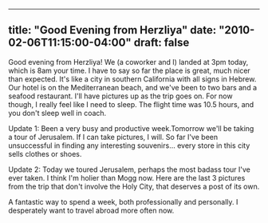 
---
title: "Good Evening from Herzliya"
date: "2010-02-06T11:15:00-04:00"
draft: false
---

Good evening from Herzliya! We (a coworker and I) landed at 3pm today, which is 8am your time. I have to say so far the place is great, much nicer than expected. It's like a city in southern California with all signs in Hebrew. Our hotel is on the Mediterranean beach, and we've been to two bars and a seafood restaurant. I'll have pictures up as the trip goes on. For now though, I really feel like I need to sleep. The flight time was 10.5 hours, and you don't sleep well in coach.

Update 1: Been a very busy and productive week.Tomorrow we'll be taking a tour of Jerusalem. If I can take pictures, I will. So far I've been unsuccessful in finding any interesting souvenirs... every store in this city sells clothes or shoes.

Update 2: Today we toured Jerusalem, perhaps the most badass tour I've ever taken. I think I'm holier than Mogg now. Here are the last 3 pictures from the trip that don't involve the Holy City, that deserves a post of its own.

A fantastic way to spend a week, both professionally and personally. I desperately want to travel abroad more often now. 
